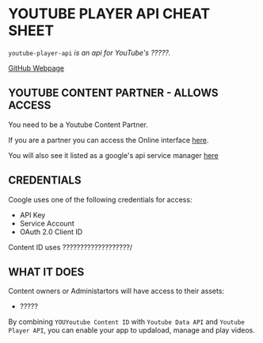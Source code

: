 # YOUTUBE PLAYER API CHEAT SHEET

`youtube-player-api` _is an api for YouTube's ?????._

[GitHub Webpage](https://jeffdecola.github.io/my-cheat-sheets/)

## YOUTUBE CONTENT PARTNER - ALLOWS ACCESS

You need to be a Youtube Content Partner.

If you are a partner you can access the Online interface
[here](https://www.youtube.com/content_id?o=U).

You will also see it listed as a google's api service manager
[here](https://console.developers.google.com/apis/dashboard)

## CREDENTIALS

Coogle uses one of the following credentials for access:

* API Key
* Service Account
* OAuth 2.0 Client ID

Content ID uses ???????????????????/

## WHAT IT DOES

Content owners or Administartors will have access to their assets:

* ?????

By combining `YOUYoutube Content ID` with `Youtube Data API` and `Youtube Player API`,
you can enable your app to updaload, manage and play videos.